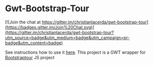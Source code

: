 Gwt-Bootstrap-Tour
==================

[![Join the chat at https://gitter.im/christianlacerda/gwt-bootstrap-tour](https://badges.gitter.im/Join%20Chat.svg)](https://gitter.im/christianlacerda/gwt-bootstrap-tour?utm_source=badge&utm_medium=badge&utm_campaign=pr-badge&utm_content=badge)

See instructions how to use it [here](http://christianlacerda.github.io/gwt-bootstrap-tour/). This project is a GWT wrapper for [Bootstraptour](https://github.com/sorich87/bootstrap-tour) JS project
